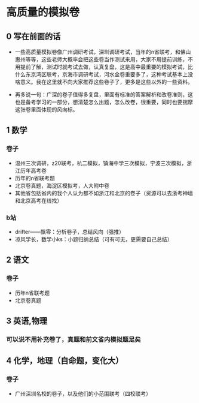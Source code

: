 # 高质量的模拟卷



## 0 写在前面的话

  - 一些高质量模拟卷像广州调研考试，深圳调研考试，当年的n省联考，和佛山惠州等等，这些老师大概率会把这些卷当作测试来用，大家不用提前训练，不用提前了解，测试时就考试去做，认真复盘，这是高中最重要的模拟考试，比什么东京湾区联考，京海市调研考试，河水金卷重要多了，这种考试基本上没啥意义。我在这里就不向大家推荐这些卷子了，更多是这些以外的一些资料。
  
  - 再多说一句：广深的卷子值得多复盘，里面有标准的答案解析和改卷准则，这也是备考学习的一部分，想清楚怎么出题，怎么改卷，很重要，同时也要揣摩这张卷里面体现的风向标。


## 1 数学

### 卷子

- 温州三次调研，z20联考，杭二模拟，镇海中学三次模拟，宁波三次模拟，浙江历年高考卷
- 历年的n省联考题
- 北京卷真题，海淀区模拟考，人大附中卷
- 其他省包括省内的我个人认为都不如浙江和北京的卷子（资源可以去浙考神墙和北京高考在线找）
   
### b站

- drifter——飘零：分析卷子，总结风向（强推）
- 凉风学长，数学小ks：小题归纳总结（可有可无，更需要自己总结）


## 2 语文
  
### 卷子

- 历年n省联考题
- 北京卷真题


## 3 英语,物理

### 可以说不用补充卷了，真题和前文省内模拟题足矣


## 4 化学，地理（自命题，变化大）

### 卷子

- 广州深圳名校的卷子，以及他们的小范围联考（四校联考）

